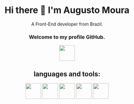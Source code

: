 <h1 align='center'>
  Hi there 👋 I'm Augusto Moura
</h1>

<p align='center'>
  A Front-End developer from Brazil.
</p>
<h3 align='center'>
  Welcome to my profile GitHub.
</h3>

<p align='center'>
  <a width='40' href="https://www.linkedin.com/in/augusto-moura-5072b5181/" >
    <img width='50' height='50' src="https://cdn.jsdelivr.net/gh/devicons/devicon/icons/linkedin/linkedin-original.svg" />
  </a>
</p>

<h2 align='center'>
  languages and tools: 
</h2>

<p align='center'>
  <img width='50' height='50' src="https://cdn.jsdelivr.net/gh/devicons/devicon/icons/javascript/javascript-plain.svg" />
  <img width='50' height='50' src="https://cdn.jsdelivr.net/gh/devicons/devicon/icons/typescript/typescript-original.svg" />
  <img width='50' height='50' src="https://cdn.jsdelivr.net/gh/devicons/devicon/icons/react/react-original-wordmark.svg" />
  <img width='50' height='50' src="https://cdn.jsdelivr.net/gh/devicons/devicon/icons/nodejs/nodejs-plain.svg" />
  <img width='50' height='50' src="https://cdn.jsdelivr.net/gh/devicons/devicon/icons/firebase/firebase-plain-wordmark.svg" />
<p>
<!--
**gutto-moura/gutto-moura** is a ✨ _special_ ✨ repository because its `README.md` (this file) appears on your GitHub profile.

Here are some ideas to get you started:

- 🔭 I’m currently working on ...
- 🌱 I’m currently learning ...
- 👯 I’m looking to collaborate on ...
- 🤔 I’m looking for help with ...
- 💬 Ask me about ...
- 📫 How to reach me: ...
- 😄 Pronouns: ...
- ⚡ Fun fact: ...
-->
